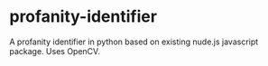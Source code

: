 # profanity-identifier
A profanity identifier in python based on existing nude.js javascript package. Uses OpenCV.
